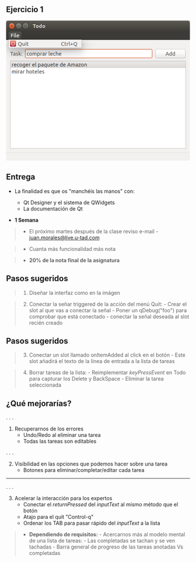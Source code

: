 ## Ejercicio 1 ##

  ![TODO con QWidgets](todo-c++.png)

## Entrega ##

- La finalidad es que os "manchéis las manos" con:
	- Qt Designer y el sistema de QWidgets
	- La documentación de Qt

- **1 Semana**

>- El próximo martes después de la clase reviso e-mail
    - juan.morales@live.u-tad.com

>- Cuanta más funcionalidad más nota

>- **20% de la nota final de la asignatura**

## Pasos sugeridos ##

>1. Diseñar la interfaz como en la imágen

>2. Conectar la señar triggered de la acción del menú Quit:
    - Crear el slot al que vas a conectar la señal
    - Poner un qDebug("foo") para comprobar que está conectado
    - conectar la señal deseada al slot recién creado

## Pasos sugeridos ##

>3. Conectar un slot llamado onItemAdded al click en el botón
    - Este slot añadirá el texto de la línea de entrada a la lista de tareas

>4. Borrar tareas de la lista:
    - Reimplementar *keyPressEvent* en Todo para capturar los Delete y BackSpace
    - Eliminar la tarea seleccionada

## ¿Qué mejorarías? ##

. . .

1. Recuperarnos de los errores
    - Undo/Redo al eliminar una tarea
	- Todas las tareas son editables

. . .

2. Visibilidad en las opciones que podemos hacer sobre una tarea
	- Botones para eliminar/completar/editar cada tarea

-----------------------
. . .

3. Acelerar la interacción para los expertos
	- Conectar el *returnPressed* del *inputText* al mismo método que el botón
	- Atajo para el quit "Control-q"
	- Ordenar los TAB para pasar rápido del *inputText* a la lista

>- **Dependiendo de requisitos:**
    - Acercarnos más al modelo mental de una lista de tareas:
	    - Las completadas se tachan y se ven tachadas
    - Barra general de progreso de las tareas anotadas Vs completadas
